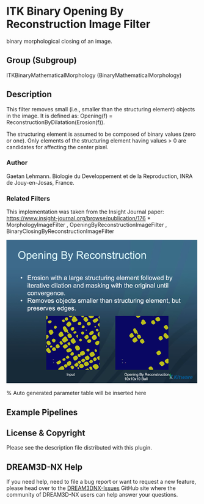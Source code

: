 # ITK Binary Opening By Reconstruction Image Filter

binary morphological closing of an image.

## Group (Subgroup)

ITKBinaryMathematicalMorphology (BinaryMathematicalMorphology)

## Description

This filter removes small (i.e., smaller than the structuring element) objects in the image. It is defined as: Opening(f) = ReconstructionByDilatation(Erosion(f)).

The structuring element is assumed to be composed of binary values (zero or one). Only elements of the structuring element having values > 0 are candidates for affecting the center pixel.

### Author

 Gaetan Lehmann. Biologie du Developpement et de la Reproduction, INRA de Jouy-en-Josas, France.

### Related Filters

This implementation was taken from the Insight Journal paper: <https://www.insight-journal.org/browse/publication/176> * MorphologyImageFilter , OpeningByReconstructionImageFilter , BinaryClosingByReconstructionImageFilter

![](Images/ITKOpeningByReconstruction.png)

% Auto generated parameter table will be inserted here

## Example Pipelines

## License & Copyright

Please see the description file distributed with this plugin.

## DREAM3D-NX Help

If you need help, need to file a bug report or want to request a new feature, please head over to the [DREAM3DNX-Issues](https://github.com/BlueQuartzSoftware/DREAM3DNX-Issues/discussions) GitHub site where the community of DREAM3D-NX users can help answer your questions.
